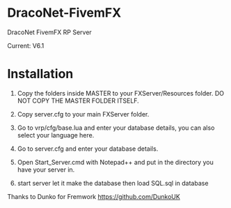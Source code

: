 # DracoNet-FivemFX

DracoNet FivemFX RP Server

Current: V6.1

# Installation

1) Copy the folders inside MASTER to your FXServer/Resources folder. DO NOT COPY THE MASTER FOLDER ITSELF.

2) Copy server.cfg to your main FXServer folder.

3) Go to vrp/cfg/base.lua and enter your database details, you can also select your language here.

4) Go to server.cfg and enter your database details.

5) Open Start_Server.cmd with Notepad++ and put in the directory you have your server in.

6) start server let it make the database then load SQL.sql in database


Thanks to Dunko for Fremwork
https://github.com/DunkoUK